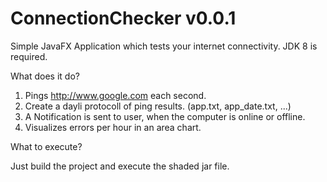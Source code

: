 # ConnectionChecker v0.0.1

Simple JavaFX Application which tests your internet connectivity. JDK 8 is required.

What does it do?

1. Pings http://www.google.com each second.
2. Create a dayli protocoll of ping results. (app.txt, app_date.txt, ...)
3. A Notification is sent to user, when the computer is online or offline.
4. Visualizes errors per hour in an area chart.

What to execute?

Just build the project and execute the shaded jar file.
